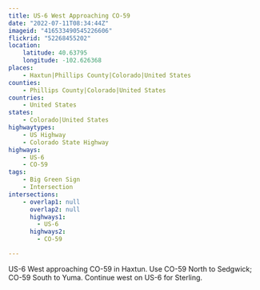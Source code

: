 ```yaml
---
title: US-6 West Approaching CO-59
date: "2022-07-11T08:34:44Z"
imageid: "416533490545226606"
flickrid: "52268455202"
location:
    latitude: 40.63795
    longitude: -102.626368
places:
    - Haxtun|Phillips County|Colorado|United States
counties:
    - Phillips County|Colorado|United States
countries:
    - United States
states:
    - Colorado|United States
highwaytypes:
    - US Highway
    - Colorado State Highway
highways:
    - US-6
    - CO-59
tags:
    - Big Green Sign
    - Intersection
intersections:
    - overlap1: null
      overlap2: null
      highways1:
        - US-6
      highways2:
        - CO-59

---
```

US-6 West approaching CO-59 in Haxtun.  Use CO-59 North to Sedgwick; CO-59 South to Yuma.  Continue west on US-6 for Sterling.